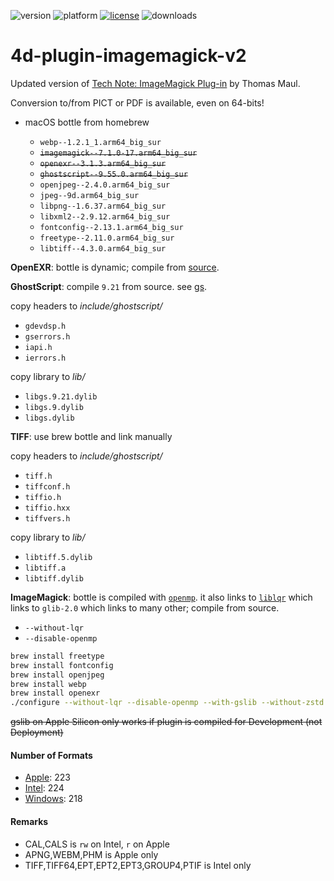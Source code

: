 ![version](https://img.shields.io/badge/version-17%2B-3E8B93)
![platform](https://img.shields.io/static/v1?label=platform&message=mac-intel%20|%20mac-arm%20|%20win-64&color=blue)
[![license](https://img.shields.io/github/license/miyako/4d-plugin-imagemagick-v2)](LICENSE)
![downloads](https://img.shields.io/github/downloads/miyako/4d-plugin-imagemagick-v2/total)

# 4d-plugin-imagemagick-v2

Updated version of [Tech Note: ImageMagick Plug-in](http://kb.4d.com/assetid=43892) by Thomas Maul.

Conversion to/from PICT or PDF is available, even on 64-bits!

* macOS bottle from homebrew

  * `webp--1.2.1_1.arm64_big_sur` 
  * ~~`imagemagick--7.1.0-17.arm64_big_sur`~~
  * ~~`openexr--3.1.3.arm64_big_sur`~~
  * ~~`ghostscript--9.55.0.arm64_big_sur`~~ 
  * `openjpeg--2.4.0.arm64_big_sur`
  * `jpeg--9d.arm64_big_sur`
  * `libpng--1.6.37.arm64_big_sur`
  * `libxml2--2.9.12.arm64_big_sur`
  * `fontconfig--2.13.1.arm64_big_sur`
  * `freetype--2.11.0.arm64_big_sur`
  * `libtiff--4.3.0.arm64_big_sur`

**OpenEXR**: bottle is dynamic; compile from [source](https://github.com/AcademySoftwareFoundation/openexr/releases/tag/v2.5.6).

**GhostScript**: compile `9.21` from source. see [gs](https://github.com/miyako/4d-plugin-gs).

copy headers to *include/ghostscript/*

* `gdevdsp.h`
* `gserrors.h`
* `iapi.h`
* `ierrors.h`

copy library to *lib/*

* `libgs.9.21.dylib`
* `libgs.9.dylib`
* `libgs.dylib`

**TIFF**: use brew bottle and link manually

copy headers to *include/ghostscript/*

* `tiff.h`
* `tiffconf.h`
* `tiffio.h`
* `tiffio.hxx`
* `tiffvers.h`

copy library to *lib/*

* `libtiff.5.dylib`
* `libtiff.a`
* `libtiff.dylib`

**ImageMagick**: bottle is compiled with [`openmp`](https://mac.r-project.org/openmp/). it also links to [`liblqr`](https://github.com/carlobaldassi/liblqr) which links to `glib-2.0` which links to many other; compile from source.

* `--without-lqr`
* `--disable-openmp`

```sh
brew install freetype
brew install fontconfig
brew install openjpeg
brew install webp 
brew install openexr
./configure --without-lqr --disable-openmp --with-gslib --without-zstd --without-pango
```

~~gslib on Apple Silicon only works if plugin is compiled for Development (not Deployment)~~

#### Number of Formats

* [Apple](formats-apple.md): 223
* [Intel](formats-intel.md): 224
* [Windows](formats-windows.md): 218

#### Remarks

* CAL,CALS is `rw` on Intel, `r` on Apple
* APNG,WEBM,PHM is Apple only
* TIFF,TIFF64,EPT,EPT2,EPT3,GROUP4,PTIF is Intel only
